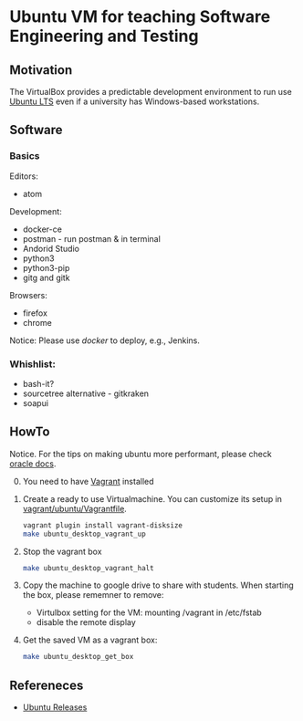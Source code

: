 # Ubuntu VM for teaching Software Engineering and Testing

## Motivation

The VirtualBox provides a predictable development environment to run use [Ubuntu LTS](https://wiki.ubuntu.com/Releases) even if a university has Windows-based workstations.  

## Software

### Basics

Editors:

- atom

Development:

- docker-ce
- postman - run postman & in terminal
- Andorid Studio
- python3
- python3-pip
- gitg and gitk

Browsers:

- firefox
- chrome

Notice: Please use *docker* to deploy, e.g., Jenkins.

### Whishlist:

- bash-it?
- sourcetree alternative - gitkraken
- soapui

## HowTo

Notice. For the tips on making ubuntu more performant, please check [oracle docs](https://blogs.oracle.com/scoter/post/oracle-vm-virtualbox-61-3d-acceleration-for-ubuntu-1804-and-2004-virtual-machines).

0. You need to have [Vagrant](https://www.vagrantup.com) installed

1. Create a ready to use Virtualmachine. You can customize its setup in [vagrant/ubuntu/Vagrantfile](vagrant/ubuntu/Vagrantfile). 

   ```bash
   vagrant plugin install vagrant-disksize
   make ubuntu_desktop_vagrant_up  
   ```

2. Stop the vagrant box

   ```bash
   make ubuntu_desktop_vagrant_halt
   ```

3. Copy the machine to google drive to share with students. When starting the box, please rememner to remove:

   - Virtulbox setting for the VM: mounting /vagrant in /etc/fstab 
   - disable the remote display

4. Get the saved VM as a vagrant box:

   ```bash
   make ubuntu_desktop_get_box
   ```

## Refereneces

- [Ubuntu Releases](https://wiki.ubuntu.com/Releases)
